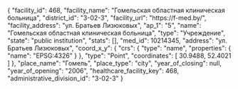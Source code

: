{
    "facility_id": 468,
    "facility_name": "Гомельская областная клиническая больница",
    "district_id": "3-02-3",
    "facility_url": "https:\/\/f-med.by\/",
    "facility_address": "ул. Братьев Лизюковых",
    "ap_1": "5",
    "name": "Гомельская областная клиническая больница",
    "type": "Учреждение",
    "state": "public institution",
    "stats": [],
    "med_id": 10214345,
    "address": "ул. Братьев Лизюковых",
    "coord_x_y": {
        "crs": {
            "type": "name",
            "properties": {
                "name": "EPSG:4326"
            }
        },
        "type": "Point",
        "coordinates": [
            30.9488,
            52.4021
        ]
    },
    "place_name": "Гомель",
    "place_type": "city",
    "year_of_closing": null,
    "year_of_opening": "2006",
    "healthcare_facility_key": 468,
    "administrative_division_id": "3-02-3"
}